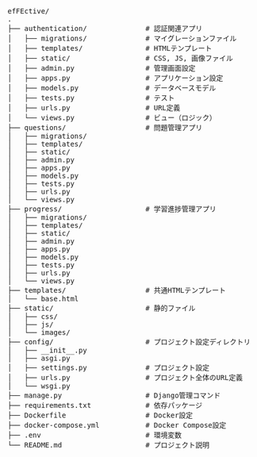 <pre>
efFEctive/
.
├── authentication/              # 認証関連アプリ
│   ├── migrations/              # マイグレーションファイル
│   ├── templates/               # HTMLテンプレート
│   ├── static/                  # CSS, JS, 画像ファイル
│   ├── admin.py                 # 管理画面設定
│   ├── apps.py                  # アプリケーション設定
│   ├── models.py                # データベースモデル
│   ├── tests.py                 # テスト
│   ├── urls.py                  # URL定義
│   └── views.py                 # ビュー（ロジック）
├── questions/                   # 問題管理アプリ
│   ├── migrations/
│   ├── templates/
│   ├── static/
│   ├── admin.py
│   ├── apps.py
│   ├── models.py
│   ├── tests.py
│   ├── urls.py
│   └── views.py
├── progress/                    # 学習進捗管理アプリ
│   ├── migrations/
│   ├── templates/
│   ├── static/
│   ├── admin.py
│   ├── apps.py
│   ├── models.py
│   ├── tests.py
│   ├── urls.py
│   └── views.py
├── templates/                   # 共通HTMLテンプレート
│   └── base.html
├── static/                      # 静的ファイル
│   ├── css/
│   ├── js/
│   └── images/
├── config/                      # プロジェクト設定ディレクトリ
│   ├── __init__.py
│   ├── asgi.py
│   ├── settings.py              # プロジェクト設定
│   ├── urls.py                  # プロジェクト全体のURL定義
│   └── wsgi.py
├── manage.py                    # Django管理コマンド
├── requirements.txt             # 依存パッケージ
├── Dockerfile                   # Docker設定
├── docker-compose.yml           # Docker Compose設定
├── .env                         # 環境変数
└── README.md                    # プロジェクト説明

</pre>
